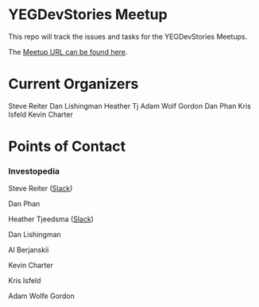 # YEGDevStories Meetup
This repo will track the issues and tasks for the YEGDevStories Meetups.

The [Meetup URL can be found here](https://www.meetup.com/en-AU/Large-Scale-Web-Development-in-Edmonton/?_cookie-check=eiBU-klbvPkmgLb9).


# Current Organizers 
Steve Reiter
Dan Lishingman
Heather Tj
Adam Wolf Gordon
Dan Phan
Kris Isfeld
Kevin Charter


# Points of Contact
### Investopedia
Steve Reiter ([Slack](https://join.slack.com/t/yegdevstories/shared_invite/enQtMzc1NzI5MjExNTY5LTU2MGNhNjMwMWY4MDAwYWIyMmY0YjRhYmZmMjljZjk2Zjc4MWQ0YmM2NDM0OWQ0MTAyNTY0ZGY3Y2NiODE4NTU))

Dan Phan

Heather Tjeedsma ([Slack](https://join.slack.com/t/yegdevstories/shared_invite/enQtMzc1NzI5MjExNTY5LTU2MGNhNjMwMWY4MDAwYWIyMmY0YjRhYmZmMjljZjk2Zjc4MWQ0YmM2NDM0OWQ0MTAyNTY0ZGY3Y2NiODE4NTU))

Dan Lishingman

Al Berjanskii

Kevin Charter

Kris Isfeld

Adam Wolfe Gordon
